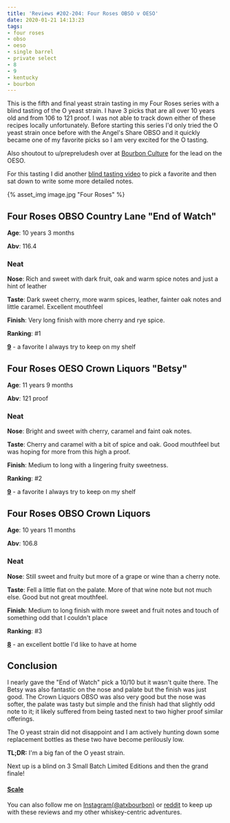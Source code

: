```yaml
---
title: 'Reviews #202-204: Four Roses OBSO v OESO'
date: 2020-01-21 14:13:23
tags:
- four roses
- obso
- oeso
- single barrel
- private select
- 8
- 9
- kentucky
- bourbon
---
```


This is the fifth and final yeast strain tasting in my Four Roses series with a blind tasting of the O yeast strain. I have 3 picks that are all over 10 years old and from 106 to 121 proof. I was not able to track down either of these recipes locally unfortunately. Before starting this series I'd only tried the O yeast strain once before with the Angel's Share OBSO and it quickly became one of my favorite picks so I am very excited for the O tasting.

Also shoutout to u/prepreludesh over at [Bourbon Culture](https://thebourbonculture.com/) for the lead on the OESO.

For this tasting I did another [blind tasting video](https://www.instagram.com/tv/B7mDDTklqs0/) to pick a favorite and then sat down to write some more detailed notes.

{% asset_img image.jpg "Four Roses" %}

## Four Roses OBSO Country Lane "End of Watch"
**Age**: 10 years 3 months

**Abv**: 116.4

### Neat
**Nose**: Rich and sweet with dark fruit, oak and warm spice notes and just a hint of leather

**Taste**: Dark sweet cherry, more warm spices, leather, fainter oak notes and little caramel. Excellent mouthfeel 

**Finish**: Very long finish with more cherry and rye spice.

**Ranking**: #1

[**9**](https://atxbourbon.com/tags/9/) - a favorite I always try to keep on my shelf

## Four Roses OESO Crown Liquors "Betsy"
**Age**: 11 years 9 months

**Abv**: 121 proof

### Neat
**Nose**: Bright and sweet with cherry, caramel and faint oak notes.

**Taste**: Cherry and caramel with a bit of spice and oak. Good mouthfeel but was hoping for more from this high a proof.

**Finish**: Medium to long with a lingering fruity sweetness. 

**Ranking**: #2

[**9**](https://atxbourbon.com/tags/9/) - a favorite I always try to keep on my shelf

## Four Roses OBSO Crown Liquors
**Age**: 10 years 11 months

**Abv**: 106.8

### Neat
**Nose**: Still sweet and fruity but more of a grape or wine than a cherry note.

**Taste**: Fell a little flat on the palate. More of that wine note but not much else. Good but not great mouthfeel.

**Finish**: Medium to long finish with more sweet and fruit notes and touch of something odd that I couldn't place

**Ranking**: #3

[**8**](https://atxbourbon.com/tags/8/) - an excellent bottle I'd like to have at home

## Conclusion

I nearly gave the "End of Watch" pick a 10/10 but it wasn't quite there. The Betsy was also fantastic on the nose and palate but the finish was just good. The Crown Liquors OBSO was also very good but the nose was softer, the palate was tasty but simple and the finish had that slightly odd note to it; it likely suffered from being tasted next to two higher proof similar offerings.

The O yeast strain did not disappoint and I am actively hunting down some replacement bottles as these two have become perilously low.

**TL;DR:** I'm a big fan of the O yeast strain.

Next up is a blind on 3 Small Batch Limited Editions and then the grand finale!

#### [Scale](https://www.reddit.com/r/atxbourbon/comments/c9zarn/updated_review_scale/)

You can also follow me on [Instagram(@atxbourbon)](https://www.instagram.com/atxbourbon/) or [reddit](https://www.reddit.com/r/atxbourbon/) to keep up with these reviews and my other whiskey-centric adventures.


